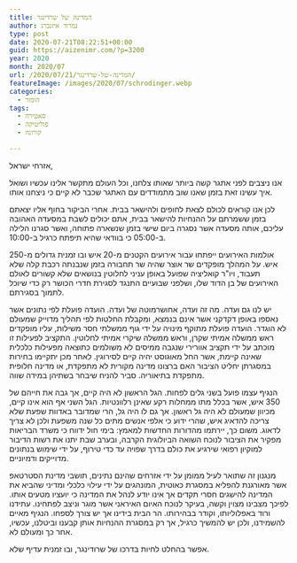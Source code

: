 ```yaml
---
title: המדינה של שרדינגר
author: נמרוד איזנברג
type: post
date: 2020-07-21T08:22:51+00:00
guid: https://aizenimr.com/?p=3200
year: 2020
month: 2020/07
url: /2020/07/21/המדינה-של-שרדינגר/
featureImage: /images/2020/07/schrodinger.webp
categories:
  - הומור
tags:
  - סאטירה
  - פוליטיקה
  - קורונה

---
```

אזרחי ישראל,

אנו ניצבים לפני אתגר קשה ביותר שאותו צלחנו, וכל העולם מתקשר אלינו עכשיו ושואל איך עשינו זאת בזמן שאנו שוב מתמודדים עם האתגר שכבר לא קיים כי ניצחנו אותו.

לכן אנו קוראים לכולם לצאת לחופים ולהישאר בבית. אחרי הביקור בחוף אליו יצאתם בזמן ששמרתם על ההנחיות להישאר בבית, אתם יכולים לשבת במסעדה האהובה עליכם, אותה מסעדה אשר נסגרה ביום שישי בזמן שנשארה פתוחה, ואשר סגרנו הלילה ב-05:00 כי בוודאי שהיא תיפתח כרגיל ב-10:00.

אולמות האירועים ייפתחו עבור אירועים הקטנים מ-20 איש ובו זמנית גדולים מ-250 איש. על המהלך מופקדים שר אוצר שהיה שר תחבורה בזמן שנבנתה רכבת קלה שלא תעבוד, ויו"ר קואליציה שפועל באופן עניני לחלוטין בנושאים שלא קשורים לאולם האירועים של בן הדוד שלו, ושלפני שבועיים התנגד לסגירת חדרי הכושר רק כדי שיוכל לתמוך בסגירתם.

יש לנו גם ועדה. מה זה ועדה, אחושרמוטה של ועדה. הועדה פועלת לפי נתונים אשר נאספו באופן דקדקני אשר אינם בנמצא, ומקבלת החלטות לפי תהליך מדוייק שמעולם לא הוגדר. הועדה פועלת מתוקף מינויה על ידי גוף ממשלתי חסר משילות, עליו מופקדים ראש ממשלה אמיתי שקרן, וראש ממשלה שיקרי אמיתי לחלוטין. התקציב לפעילות זו מוכתב על ידי תקציב אוורירי שנגבה ממיסים לא משולמים כתוצאה מפעילות כלכלית שאינה קיימת, אשר החל מאוגוסט יהיה קיים לסירוגין. לאחר מכן יתקיימו בחירות במסגרתן יחליט הציבור האם ברצונו מדינה מקורית לא מתפקדת, או מדינה חלופית מתפקדת בתיאוריה. סביר להניח שיבחר בשתיהן במידה שווה.

הנגיף עצמו פועל בשני גלים לפחות. הגל הראשון לא היה קיים, אך גבה את חייהם של 350 איש, אשר בכלל מתו ממחלות רקע שאינן רלוונטיות. הגל השני אף הוא אינו קיים, מכיוון שמעולם לא היה גל ראשון. אך גם לו היה גל, הרי שמדובר באדוות שפעת שלא צריכה להדאיג איש, שהרי ידוע כי אלפי אנשים מתים כל שנה משפעת ולכן לא צריך לדאוג. משום כך, יירתמו מהדורות החדשות למאמץ: בימי חול ידווח כי משרד הבריאות מפקיר את הציבור לנוכח השואה הביולוגית הקרבה, ובערב שבת יתנו את רשות הדיבור למוקיון רפואי שירגיע את כולם בדרך שפויה עד כדי טירוף, על ידי שימוש בנתונים מדוייקים ודמיוניים.

מנגנון זה שתואר לעיל ממומן על ידי אזרחים שהינם נתינים, תושבי מדינת הסטרטאפ אשר מאורגנת להפליא במסגרת כאוטית, המונהגים על ידי עילוי כלכלי ומדיני שהביא את המדינה להישגים חסרי תקדים אך אינו יודע לנהל את המדינה כי יועציו מטעים אותו. לפיכך מצבינו מצוין וקשה, בעיקר לנוכח האיום האיראני אשר מוגר וניצב לפתחינו. עתידנו ורוד באפלוליותו, וקודר בבהירותו. הר הבית בידינו אך יש צורך לספחו. הנגיף מאיים להשמידנו, ולכן יש להמשיך כרגיל, אך רק במסגרת ההנחיות אותן קבענו וביטלנו, עכשיו, אחר כך ומעולם לא.

אפשר בהחלט לחיות בדרכו של שרודינגר, ובו זמנית עדיף שלא.